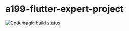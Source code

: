 # a199-flutter-expert-project

[![Codemagic build status](https://api.codemagic.io/apps/61ebeccc4d0eb99415e21eaa/61ebeccc4d0eb99415e21ea9/status_badge.svg)](https://codemagic.io/apps/61ebeccc4d0eb99415e21eaa/61ebeccc4d0eb99415e21ea9/latest_build)
